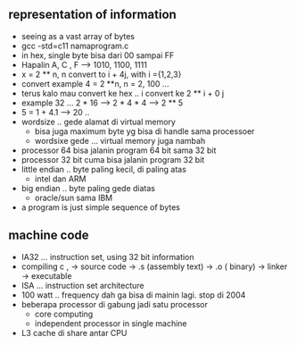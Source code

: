 ## representation of information
- seeing as a vast array of bytes
- gcc -std=c11 namaprogram.c
- in hex, single byte bisa dari 00 sampai FF
- Hapalin A, C , F --> 1010, 1100, 1111
- x = 2 ** n, n convert to i + 4j, with i ={1,2,3}
- convert example 4 = 2 **n,  n = 2, 100 ...
- terus kalo mau convert ke hex .. i convert ke 2 ** i + 0 j
- example 32 ... 2 * 16 --> 2 * 4 * 4 --> 2 ** 5
- 5 = 1 + 4.1 --> 20 ..
- wordsize .. gede alamat di virtual memory
    - bisa juga maximum byte yg bisa di handle sama processoer
    - wordsixe gede ... virtual memory juga nambah
- processor 64 bisa jalanin program 64 bit sama 32 bit
- processor 32 bit cuma bisa jalanin program 32 bit
- little endian .. byte paling kecil, di paling atas
    - intel dan ARM
- big endian .. byte paling gede diatas
    - oracle/sun sama IBM
- a program is just simple sequence of bytes

## machine code
- IA32 ... instruction set, using 32 bit information
- compiling c , -> source code -> .s (assembly text) -> .o ( binary) -> linker -> executable
- ISA ... instruction set architecture
- 100 watt .. frequency dah ga bisa di mainin lagi. stop di 2004
- beberapa processor di gabung jadi satu processor
    - core computing
    - independent processor in single machine
- L3 cache di share antar CPU



